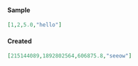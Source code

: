#### Sample
```json
[1,2,5.0,"hello"]
```
#### Created
```json
[215144089,1892802564,606875.8,"seeow"]
```
